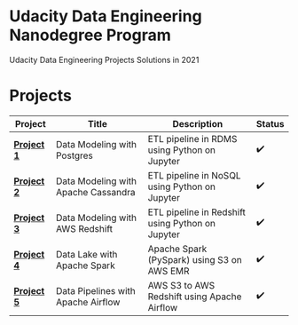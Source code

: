 # Udacity Data Engineering Nanodegree Program

Udacity Data Engineering Projects Solutions in 2021

# Projects

Project | Title | Description | Status
------------ | ------------- | ------------- | -------------
**[Project 1](Project%201%20-%20Data%20Modeling%20with%20Postgres)** | Data Modeling with Postgres | ETL pipeline in RDMS using Python on Jupyter | :heavy_check_mark:
**[Project 2](Project%202%20-%20Data%20Modeling%20with%20Apache%20Cassandra)** | Data Modeling with Apache Cassandra | ETL pipeline in NoSQL using Python on Jupyter | :heavy_check_mark:
**[Project 3](Project%203%20-%20Data%20Modeling%20with%20Amazon%20Redshift)** | Data Modeling with AWS Redshift | ETL pipeline in Redshift using Python on Jupyter | :heavy_check_mark:
**[Project 4](Project%204%20-%20Data%20Lake%20with%20Apache%20Spark)** | Data Lake with Apache Spark | Apache Spark (PySpark) using S3 on AWS EMR | :heavy_check_mark:
**[Project 5](Project%205%20-%20Data%20Pipelines%20with%20Airflow)** | Data Pipelines with Apache Airflow | AWS S3 to AWS Redshift using Apache Airflow | :heavy_check_mark:
